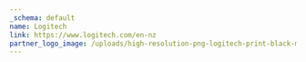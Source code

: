 ```yaml
---
_schema: default
name: Logitech
link: https://www.logitech.com/en-nz
partner_logo_image: /uploads/high-resolution-png-logitech-print-black-md.png
---
```

